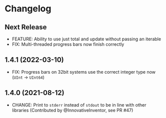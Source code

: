 # Changelog

## Next Release
* FEATURE: Ability to use just total and update without passing an iterable
* FIX: Multi-threaded progress bars now finish correctly

## 1.4.1 (2022-03-10)
* FIX: Progress bars on 32bit systems use the correct integer type now (`UInt` -> `UInt64`)

## 1.4.0 (2021-08-12)

* CHANGE: Print to `stderr` instead of `stdout` to be in line with other libraries (Contributed by @InnovativeInventor, see PR #47)
